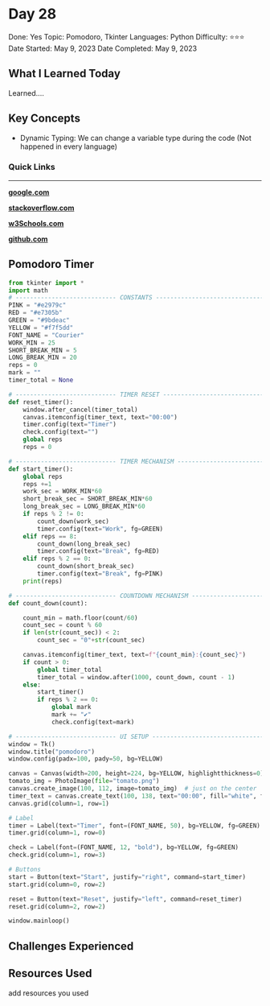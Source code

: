 # Day 28

Done: Yes
Topic: Pomodoro, Tkinter
Languages: Python
Difficulty: ⭐⭐⭐
Date Started: May 9, 2023
Date Completed: May 9, 2023

## What I Learned Today

Learned....

## Key Concepts

- Dynamic Typing: We can change a variable type during the code (Not happened in every language)

### Quick Links

---

[**google.com**](http://www.google.com)

[**stackoverflow.com**](http://www.stackoverflow.com)

[**w3Schools.com**](https://www.w3schools.com/)

[**github.com**](https://github.com/)

## Pomodoro Timer

```python
from tkinter import *
import math
# ---------------------------- CONSTANTS ------------------------------- #
PINK = "#e2979c"
RED = "#e7305b"
GREEN = "#9bdeac"
YELLOW = "#f7f5dd"
FONT_NAME = "Courier"
WORK_MIN = 25
SHORT_BREAK_MIN = 5
LONG_BREAK_MIN = 20
reps = 0
mark = ""
timer_total = None

# ---------------------------- TIMER RESET ------------------------------- #
def reset_timer():
    window.after_cancel(timer_total)
    canvas.itemconfig(timer_text, text="00:00")
    timer.config(text="Timer")
    check.config(text="")
    global reps
    reps = 0

# ---------------------------- TIMER MECHANISM ------------------------------- # 
def start_timer():
    global reps
    reps +=1
    work_sec = WORK_MIN*60
    short_break_sec = SHORT_BREAK_MIN*60
    long_break_sec = LONG_BREAK_MIN*60
    if reps % 2 != 0:
        count_down(work_sec)
        timer.config(text="Work", fg=GREEN)
    elif reps == 8:
        count_down(long_break_sec)
        timer.config(text="Break", fg=RED)
    elif reps % 2 == 0:
        count_down(short_break_sec)
        timer.config(text="Break", fg=PINK)
    print(reps)

# ---------------------------- COUNTDOWN MECHANISM ------------------------------- # 
def count_down(count):

    count_min = math.floor(count/60)
    count_sec = count % 60
    if len(str(count_sec)) < 2:
        count_sec = "0"+str(count_sec)

    canvas.itemconfig(timer_text, text=f"{count_min}:{count_sec}")
    if count > 0:
        global timer_total
        timer_total = window.after(1000, count_down, count - 1)
    else:
        start_timer()
        if reps % 2 == 0:
            global mark
            mark += "✔"
            check.config(text=mark)

# ---------------------------- UI SETUP ------------------------------- #
window = Tk()
window.title("pomodoro")
window.config(padx=100, pady=50, bg=YELLOW)

canvas = Canvas(width=200, height=224, bg=YELLOW, highlightthickness=0)
tomato_img = PhotoImage(file="tomato.png")
canvas.create_image(100, 112, image=tomato_img)  # just on the center
timer_text = canvas.create_text(100, 138, text="00:00", fill="white", font=(FONT_NAME, 35, "bold"))
canvas.grid(column=1, row=1)

# Label
timer = Label(text="Timer", font=(FONT_NAME, 50), bg=YELLOW, fg=GREEN)
timer.grid(column=1, row=0)

check = Label(font=(FONT_NAME, 12, "bold"), bg=YELLOW, fg=GREEN)
check.grid(column=1, row=3)

# Buttons
start = Button(text="Start", justify="right", command=start_timer)
start.grid(column=0, row=2)

reset = Button(text="Reset", justify="left", command=reset_timer)
reset.grid(column=2, row=2)

window.mainloop()
```

## Challenges Experienced

## Resources Used

add resources you used